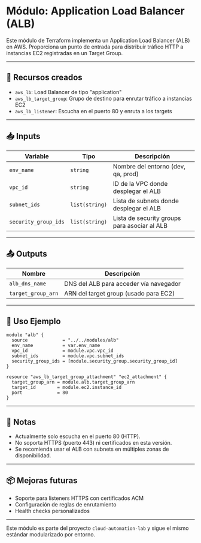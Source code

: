 # Módulo: Application Load Balancer (ALB)

Este módulo de Terraform implementa un Application Load Balancer (ALB) en AWS. Proporciona un punto de entrada para distribuir tráfico HTTP a instancias EC2 registradas en un Target Group.

---

## 🚀 Recursos creados

* `aws_lb`: Load Balancer de tipo "application"
* `aws_lb_target_group`: Grupo de destino para enrutar tráfico a instancias EC2
* `aws_lb_listener`: Escucha en el puerto 80 y enruta a los targets

---

## 📥 Inputs

| Variable             | Tipo           | Descripción                                  |
| -------------------- | -------------- | -------------------------------------------- |
| `env_name`           | `string`       | Nombre del entorno (dev, qa, prod)           |
| `vpc_id`             | `string`       | ID de la VPC donde desplegar el ALB          |
| `subnet_ids`         | `list(string)` | Lista de subnets donde desplegar el ALB      |
| `security_group_ids` | `list(string)` | Lista de security groups para asociar al ALB |

---

## 📤 Outputs

| Nombre             | Descripción                            |
| ------------------ | -------------------------------------- |
| `alb_dns_name`     | DNS del ALB para acceder vía navegador |
| `target_group_arn` | ARN del target group (usado para EC2)  |

---

## 🧠 Uso Ejemplo

```hcl
module "alb" {
  source             = "../../modules/alb"
  env_name           = var.env_name
  vpc_id             = module.vpc.vpc_id
  subnet_ids         = module.vpc.subnet_ids
  security_group_ids = [module.security_group.security_group_id]
}

resource "aws_lb_target_group_attachment" "ec2_attachment" {
  target_group_arn = module.alb.target_group_arn
  target_id        = module.ec2.instance_id
  port             = 80
}
```

---

## 📝 Notas

* Actualmente solo escucha en el puerto 80 (HTTP).
* No soporta HTTPS (puerto 443) ni certificados en esta versión.
* Se recomienda usar el ALB con subnets en múltiples zonas de disponibilidad.

---

## 📦 Mejoras futuras

* Soporte para listeners HTTPS con certificados ACM
* Configuración de reglas de enrutamiento
* Health checks personalizados

---

Este módulo es parte del proyecto `cloud-automation-lab` y sigue el mismo estándar modularizado por entorno.
